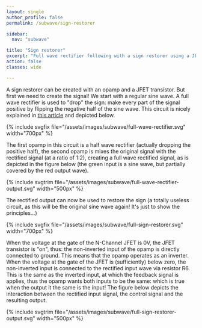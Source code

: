 ```yaml
---
layout: single
author_profile: false
permalink: /subwave/sign-restorer

sidebar:
  nav: "subwave"

title: "Sign restorer"
excerpt: "Full wave rectifier following with a sign restorer using a JFET"
action: false
classes: wide

---
```

A sign restorer can be created with an opamp and a JFET transistor. But first we need to create the signal! We start with a regular sine wave. A full wave rectifier is used to "drop" the sign: make every part of the signal positive by flipping the negative half of the sine wave. This circuit is nicely explained in [this article](https://circuitdigest.com/electronic-circuits/half-wave-and-full-wave-precision-rectifier-circuit-using-op-amp) and depicted below.

{% include svgfix file="/assets/images/subwave/full-wave-rectifier.svg" width="700px" %}

The first opamp in this circuit is a half wave rectifier (actually dropping the positive half), the second opamp is mixes the original signal with the rectified signal (at a ratio of 1:2), creating a full wave rectified signal, as is depicted in the figure below (the green input is a sine wave, but partially covered by the red output wave).

{% include svgtrim file="/assets/images/subwave/full-wave-rectifier-output.svg" width="500px" %}

The rectified output can now be used to restore the sign (a totally useless circuit, as this will be the original sine wave again! It's just to show the principles...)

{% include svgfix file="/assets/images/subwave/full-sign-restorer.svg" width="700px" %}

When the voltage at the gate of the N-Channel JFET is 0V, the JFET transistor is "on", thus: the non-inverted input of the opamp is directly connected to ground. This means that the opamp operates as an inverter. When the voltage at the gate of the JFET is (sufficiently) below zero, the non-inverted input is connected to the rectified input wave via resistor R6. This is the same as the inverted input, at which the feedback signal is applies, thus the opamp wants both inputs to be the same: which is true when the output it the same is the input! The figure below depicts the interaction between the rectified input signal, the control signal and the resulting output.

{% include svgtrim file="/assets/images/subwave/full-sign-restorer-output.svg" width="500px" %}
